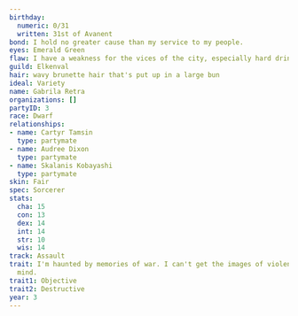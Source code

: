 ```yaml
---
birthday:
  numeric: 0/31
  written: 31st of Avanent
bond: I hold no greater cause than my service to my people.
eyes: Emerald Green
flaw: I have a weakness for the vices of the city, especially hard drink.
guild: Elkenval
hair: wavy brunette hair that's put up in a large bun
ideal: Variety
name: Gabrila Retra
organizations: []
partyID: 3
race: Dwarf
relationships:
- name: Cartyr Tamsin
  type: partymate
- name: Audree Dixon
  type: partymate
- name: Skalanis Kobayashi
  type: partymate
skin: Fair
spec: Sorcerer
stats:
  cha: 15
  con: 13
  dex: 14
  int: 14
  str: 10
  wis: 14
track: Assault
trait: I'm haunted by memories of war. I can't get the images of violence out of my
  mind.
trait1: Objective
trait2: Destructive
year: 3
---
```

